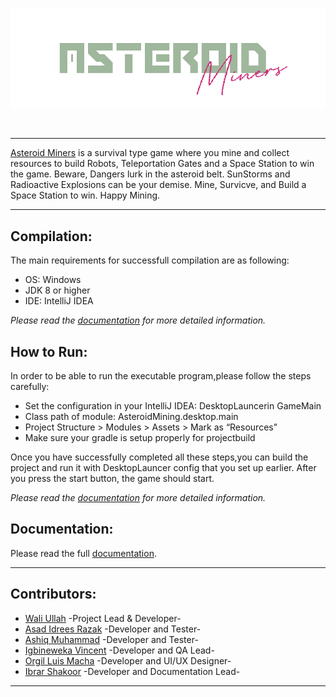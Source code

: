 <p align="center">
<img src="https://github.com/SABERGLOW/AsteroidMiners/blob/main/Banner.png" />
<p>&nbsp;</p>

  ---
  
[Asteroid Miners](https://github.com/SABERGLOW/AsteroidMiners) is a survival type game where you mine and collect resources to build Robots, Teleportation Gates and a Space Station to win the game. Beware, Dangers lurk in the asteroid belt. SunStorms and Radioactive Explosions can be your demise. Mine, Survicve, and Build a Space Station to win. Happy Mining.

  ---

## Compilation:
  The main requirements for successfull compilation are as following:
  - OS: Windows
  - JDK 8 or higher
  - IDE: IntelliJ IDEA
  
  _Please read the [documentation](https://github.com/SABERGLOW/AsteroidMiners/blob/main/Documentation/Documentation.pdf) for more detailed information._


## How to Run:
  In order to be able to run the executable program,please follow the steps carefully:
  - Set the configuration in your IntelliJ IDEA: DesktopLauncerin GameMain
  - Class path of module: AsteroidMining.desktop.main
  - Project Structure > Modules > Assets > Mark as “Resources”
  - Make sure your gradle is setup properly for projectbuild
  
  Once you have successfully completed all these steps,you can build the project and run it with DesktopLauncer config that you set up earlier. After you press the start button, the game should start.
  
  _Please read the [documentation](https://github.com/SABERGLOW/AsteroidMiners/blob/main/Documentation/Documentation.pdf) for more detailed information._


## Documentation:
  Please read the full [documentation](https://github.com/SABERGLOW/AsteroidMiners/blob/main/Documentation/Documentation.pdf).
  
  ---

## Contributors:
  - [Wali Ullah](https://github.com/SABERGLOW) -Project Lead & Developer-
  - [Asad Idrees Razak](https://github.com/idreesshaikh) -Developer and Tester-
  - [Ashiq Muhammad](https://github.com/SABERGLOW) -Developer and Tester-
  - [Igbineweka Vincent](https://github.com/ifyvinz) -Developer and QA Lead-
  - [Orgil Luis Macha](https://github.com/orgilluismacha) -Developer and UI/UX Designer-
  - [Ibrar Shakoor](https://github.com/IbrarShakoor) -Developer and Documentation Lead-

  ---
